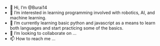 - 👋 Hi, I’m @Burai14
- 👀 I’m interested in learning programming involved with robotics, AI, and machine learning.
- 🌱 I’m currently learning basic python and javascript as a means to learn both languages and start practicing some of the basics.
- 💞️ I’m looking to collaborate on ...
- 📫 How to reach me ...

<!---
Burai14/Burai14 is a ✨ special ✨ repository because its `README.md` (this file) appears on your GitHub profile.
You can click the Preview link to take a look at your changes.
--->
